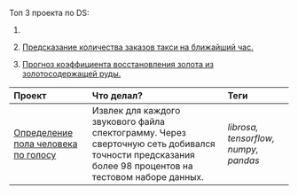 Топ 3 проекта по DS:

1. 

2. [Предсказание количества заказов такси на ближайший час.](https://to.click/hub/links/shorts/19038885)

3. [Прогноз коэффициента восстановления золота из золотосодержащей руды.](https://clc.to/WRgbuQ)



| Проект | Что делал? | Теги | 
| :---------------------- | :---------------------- | :---------------------- |
| [Определение пола человека по голосу ](https://clc.to/T3Zhpg) | Извлек для каждого звукового файла спектограмму. Через сверточную сеть добивался точности предсказания более 98 процентов на тестовом наборе данных. | *librosa, tensorflow, numpy, pandas* |
